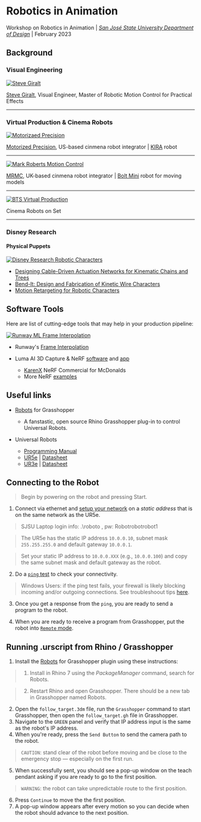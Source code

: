 # Robotics in Animation
Workshop on Robotics in Animation | _[San José State University Department of Design](https://www.sjsu.edu/design/undergraduate-programs/animation-illustration/index.php)_ | February 2023


## Background

### Visual Engineering

[![Steve Giralt](https://img.youtube.com/vi/HuEyrLbJ25w/sddefault.jpg)](https://www.youtube.com/watch?v=HuEyrLbJ25w)

[Steve Giralt](https://www.the-garage.tv/about), Visual Engineer, Master of Robotic Motion Control for Practical Effects

___

### Virtual Production & Cinema Robots

[![Motorizaed Precision](https://img.youtube.com/vi/X6mzlZ4ZFpg/sddefault.jpg)](https://www.youtube.com/watch?v=X6mzlZ4ZFpg)

[Motorized Precision](https://www.motorizedprecision.com/), US-based cinmena robot integrator | [KIRA](https://www.motorizedprecision.com/compare) robot

---

[![Mark Roberts Motion Control](https://img.youtube.com/vi/WQrrQv1sJcY/mqdefault.jpg)](https://www.youtube.com/watch?v=WQrrQv1sJcY)

[MRMC](https://www.mrmoco.com/), UK-based cinmena robot integrator | [Bolt Mini](https://www.mrmoco.com/motion-control/bolt-mini-model-mover/) robot for moving models

---

[![BTS Virtual Production](https://img.youtube.com/vi/jcozOywzb3E/sddefault.jpg)](https://www.youtube.com/watch?v=jcozOywzb3E)

Cinema Robots on Set

___

### Disney Research
#### Physical Puppets
[![Disney Research Robotic Characters](https://img.youtube.com/vi/MARwhwXEVz8/sddefault.jpg)](https://www.youtube.com/watch?v=MARwhwXEVz8)

- [Designing Cable-Driven Actuation Networks for Kinematic Chains and Trees](https://la.disneyresearch.com/publication/designing-cable-driven-actuation-networks-for-kinematic-chains-and-trees/)
- [Bend-It: Design and Fabrication of Kinetic Wire Characters](https://la.disneyresearch.com/publication/bend-it/)
- [Motion Retargeting for Robotic Characters](https://la.disneyresearch.com/publication/publication-process-vibration-minimizing-motion-retargeting-for-robotic-characters/)

## Software Tools
Here are list of cutting-edge tools that may help in your production pipeline:

[![Runway ML Frame Interpolation](https://img.youtube.com/vi/_1lOBWFgAyo/sddefault.jpg)](https://www.youtube.com/watch?v=_1lOBWFgAyo)

- Runway's [Frame Interpolation](https://runwayml.com/ai-magic-tools/frame-interpolation/)

- Luma AI 3D Capture & NeRF [software](https://lumalabs.ai/) and [app](https://apps.apple.com/us/app/luma-ai/id1615849914)
  - [KarenX](https://80.lv/articles/mcdonald-s-commercial-made-using-nerf-luma-ai) NeRF Commercial for McDonalds
  - More NeRF [examples](https://www.nvidia.com/en-us/research/ai-art-gallery/instant-nerf/)

## Useful links

- [Robots](https://github.com/visose/Robots) for Grasshopper
  - A fanstastic, open source Rhino Grasshopper plug-in to control Universal Robots.
  
- Universal Robots
  - [Programming Manual](https://s3-eu-west-1.amazonaws.com/ur-support-site/105198/scriptManual_SW5.10.pdf)
  - [UR5e](https://www.universal-robots.com/products/ur5-robot/) | [Datasheet](https://www.universal-robots.com/media/1807465/ur5e-rgb-fact-sheet-landscape-a4.pdf)
  - [UR3e](https://www.universal-robots.com/products/ur3-robot/) | [Datasheet](https://www.universal-robots.com/media/1807464/ur3e-rgb-fact-sheet-landscape-a4.pdf)
  
## Connecting to the Robot

> Begin by powering on the robot and pressing Start.

1. Connect via ethernet and [setup your network](https://pureinfotech.com/set-static-ip-address-windows-10/) on a _static address_ that is on the same network as the UR5e.

> SJSU Laptop login info: .\roboto , pw: Robotrobotrobot1

> The UR5e has the static IP address `10.0.0.10`, subnet mask `255.255.255.0` and default gateway `10.0.0.1`.

> Set your static IP address to `10.0.0.XXX` (e.g., `10.0.0.100`) and copy the same subnet mask and default gateway as the robot.

2. Do a [`ping` test](https://www.hellotech.com/guide/for/how-to-do-a-ping-test-windows-10) to check your connectivity.

> Windows Users: if the ping test fails, your firewall is likely blocking incoming and/or outgoing connections. See troubleshoout tips [here](https://windowsreport.com/windows-10-unable-to-ping-other-computers/#:~:text=What%20can%20I%20do%20if%20I%20can%E2%80%99t%20ping%20other%20computers%20in%20Windows%2010%3F).

3. Once you get a response from the `ping`, you are ready to send a program to the robot.

4. When you are ready to receive a program from Grasshopper, put the robot into [`Remote` mode](https://robodk.com/doc/en/Robots-Universal-Robots-How-enable-Remote-Control-URe.html).

## Running .urscript from Rhino / Grasshopper

1. Install the [Robots](https://github.com/visose/Robots) for  Grasshopper plugin using these instructions:

> 1. Install in Rhino 7 using the _PackageManager_ command, search for Robots.

> 2. Restart Rhino and open Grasshopper. There should be a new tab in Grasshopper named Robots.

2. Open the `follow_target.3dm` file, run the `Grasshopper` command to start Grasshopper, then open the `follow_target.gh` file in Grasshopper.
3. Navigate to the `GREEN` panel and verify that IP address input is the same as the robot's IP address.
4. When you're ready, press the `Send Button` to send the camera path to the robot.

> `CAUTION`: stand clear of the robot before moving and be close to the emergency stop — especially on the first run.

5. When successfully sent, you should see a pop-up window on the teach pendant asking if you are ready to go to the first position.

> `WARNING`: the robot can take unpredictable route to the first position.

6. Press `Continue` to move the the first position.
7. A pop-up window appears after every motion so you can decide when the robot should advance to the next position.

